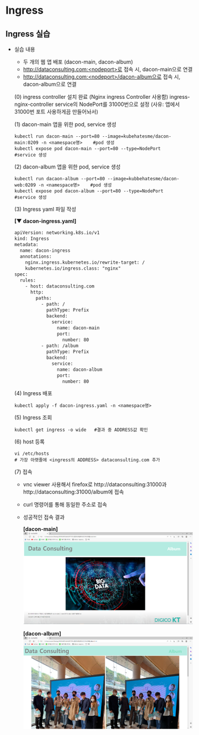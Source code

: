 # Ingress

## Ingress 실습
- 실습 내용
  - 두 개의 웹 앱 배포 (dacon-main, dacon-album)
  - http://dataconsulting.com:<nodeport>로 접속 시, dacon-main으로 연결
  - http://dataconsulting.com:<nodeport>/dacon-album으로 접속 시, dacon-album으로 연결
  
  (0) ingress controller 설치 완료 (Nginx ingress Controller 사용함)
      ingress-nginx-controller service의 NodePort를 31000번으로 설정 (사유: 앱에서 31000번 포트 사용하게끔 만들어놔서)
  
  (1) dacon-main 앱을 위한 pod, service 생성
  ```
  kubectl run dacon-main --port=80 --image=kubehatesme/dacon-main:0209 -n <namespace명>    #pod 생성
  kubectl expose pod dacon-main --port=80 --type=NodePort      #service 생성
  ```
  
  (2) dacon-album 앱을 위한 pod, service 생성
  ```
  kubectl run dacaon-album --port=80 --image=kubbehatesme/dacon-web:0209 -n <namespace명>    #pod 생성
  kubectl expose pod dacon-album --port=80 --type=NodePort     #service 생성
  ```
  
  (3) Ingress yaml 파일 작성
  
  **[▼ dacon-ingress.yaml]**
  
  ```
  apiVersion: networking.k8s.io/v1
  kind: Ingress
  metadata:
    name: dacon-ingress
    annotations:
      nginx.ingress.kubernetes.io/rewrite-target: /
      kubernetes.io/ingress.class: "nginx"
  spec:
    rules:
      - host: dataconsulting.com
        http:
          paths:
            - path: /
              pathType: Prefix
              backend:
                service:
                  name: dacon-main
                  port:
                    number: 80
            - path: /album
              pathType: Prefix
              backend:
                service:
                  name: dacon-album
                  port:
                    number: 80
  ```
  
  (4) Ingress 배포
  ```
  kubectl apply -f dacon-ingress.yaml -n <namespace명>
  ```
  
  (5) Ingress 조회
  ```
  kubectl get ingress -o wide   #결과 중 ADDRESS값 확인
  ```
  
  (6) host 등록
  ```
  vi /etc/hosts
  # 가장 아랫줄에 <ingress의 ADDRESS> dataconsulting.com 추가
  ```
  
  (7) 접속
    - vnc viewer 사용해서 firefox로 http://dataconsulting:31000과 http://dataconsulting:31000/album에 접속
    - curl 명령어를 통해 동일한 주소로 접속
    - 성공적인 접속 결과  
  
      **[dacon-main]**  
      ![](https://github.com/KubeHatesMe/datacon-k8s/blob/master/image/dacon-main.PNG?raw=true)  
  
      **[dacon-album]**  
      ![](https://github.com/KubeHatesMe/datacon-k8s/blob/master/image/dacon-album.PNG?raw=true)
